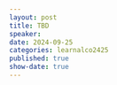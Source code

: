 ```yaml
---
layout: post
title: TBD
speaker:
date: 2024-09-25
categories: learnalco2425
published: true
show-date: true
---
```

